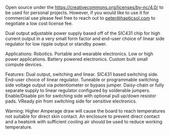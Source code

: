 Open source under the https://creativecommons.org/licenses/by-nc/4.0/ to be used for personal projects.
However, if you would like to use it for commercial use please feel free to reach out to peter@hapticsol.com to negotiate a low cost license fee.

Dual output adjustable power supply based off of the SIC431 chip for high current output in a very small form factor and end-user choice of linear side regulator for low ripple output or standby power.

Applications: 
Robotics.
Portable and wearable electronics.
Low or high power applications.
Battery powered electronics.
Custom built small compute devices.

Features:
Dual output, switching and linear.
SIC431 based switching side.
End-user choice of linear regulator.
Tuneable or programmable switching side voltage output via potentiometer or bypass jumper.
Daisy-chain or fully separate supply to linear regulator configured by solderable jumpers.
Enable/Disable pin for switching side with optional pull up/down resistor pads.
VReady pin from switching side for sensitive electronics.

Warning: Higher Amperage draw will cause the board to reach temperatures not suitable for direct skin contact. An enclosure to prevent direct contact and a heatsink with sufficient cooling air should be used to reduce working temperature.
